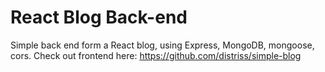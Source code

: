 # React Blog Back-end

Simple back end form a React blog, using Express, MongoDB, mongoose, cors.
Check out frontend here: https://github.com/distriss/simple-blog

